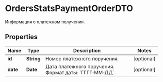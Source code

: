 

# OrdersStatsPaymentOrderDTO

Информация о платежном получении.

## Properties

| Name | Type | Description | Notes |
|------------ | ------------- | ------------- | -------------|
|**id** | **String** | Номер платежного поручения. |  [optional] |
|**date** | **Date** | Дата платежного поручения.  Формат даты: &#x60;ГГГГ‑ММ‑ДД&#x60;.  |  [optional] |



